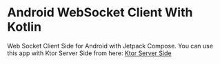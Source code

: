 # Android WebSocket Client With Kotlin

Web Socket Client Side for Android with Jetpack Compose. You can use this app with Ktor Server Side from here: [Ktor Server Side](https://github.com/novandi18/compose-ktor/tree/ktor-server-side)
